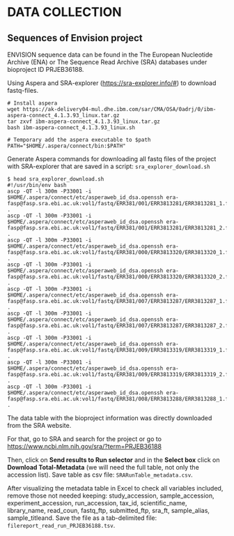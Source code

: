 
# DATA COLLECTION 

## Sequences of Envision project

ENVISION sequence data can be found in the The European Nucleotide Archive (ENA) or The Sequence Read Archive (SRA) databases under bioproject ID PRJEB36188.

Using Aspera and SRA-explorer (<https://sra-explorer.info/#>) to download fastq-files.

```{bash}
# Install aspera
wget https://ak-delivery04-mul.dhe.ibm.com/sar/CMA/OSA/0adrj/0/ibm-aspera-connect_4.1.3.93_linux.tar.gz
tar zxvf ibm-aspera-connect_4.1.3.93_linux.tar.gz
bash ibm-aspera-connect_4.1.3.93_linux.sh

# Temporary add the aspera executable to $path
PATH="$HOME/.aspera/connect/bin:$PATH"
```

Generate Aspera commands for downloading all fastq files of the project with SRA-explorer 
that are saved in a script: `sra_explorer_download.sh`

```{bash}
$ head sra_explorer_download.sh 
#!/usr/bin/env bash
ascp -QT -l 300m -P33001 -i $HOME/.aspera/connect/etc/asperaweb_id_dsa.openssh era-fasp@fasp.sra.ebi.ac.uk:vol1/fastq/ERR381/001/ERR3813281/ERR3813281_1.fastq.gz .
ascp -QT -l 300m -P33001 -i $HOME/.aspera/connect/etc/asperaweb_id_dsa.openssh era-fasp@fasp.sra.ebi.ac.uk:vol1/fastq/ERR381/001/ERR3813281/ERR3813281_2.fastq.gz .
ascp -QT -l 300m -P33001 -i $HOME/.aspera/connect/etc/asperaweb_id_dsa.openssh era-fasp@fasp.sra.ebi.ac.uk:vol1/fastq/ERR381/000/ERR3813320/ERR3813320_1.fastq.gz .
ascp -QT -l 300m -P33001 -i $HOME/.aspera/connect/etc/asperaweb_id_dsa.openssh era-fasp@fasp.sra.ebi.ac.uk:vol1/fastq/ERR381/000/ERR3813320/ERR3813320_2.fastq.gz .
ascp -QT -l 300m -P33001 -i $HOME/.aspera/connect/etc/asperaweb_id_dsa.openssh era-fasp@fasp.sra.ebi.ac.uk:vol1/fastq/ERR381/007/ERR3813287/ERR3813287_1.fastq.gz .
ascp -QT -l 300m -P33001 -i $HOME/.aspera/connect/etc/asperaweb_id_dsa.openssh era-fasp@fasp.sra.ebi.ac.uk:vol1/fastq/ERR381/007/ERR3813287/ERR3813287_2.fastq.gz .
ascp -QT -l 300m -P33001 -i $HOME/.aspera/connect/etc/asperaweb_id_dsa.openssh era-fasp@fasp.sra.ebi.ac.uk:vol1/fastq/ERR381/009/ERR3813319/ERR3813319_1.fastq.gz .
ascp -QT -l 300m -P33001 -i $HOME/.aspera/connect/etc/asperaweb_id_dsa.openssh era-fasp@fasp.sra.ebi.ac.uk:vol1/fastq/ERR381/009/ERR3813319/ERR3813319_2.fastq.gz .
ascp -QT -l 300m -P33001 -i $HOME/.aspera/connect/etc/asperaweb_id_dsa.openssh era-fasp@fasp.sra.ebi.ac.uk:vol1/fastq/ERR381/008/ERR3813288/ERR3813288_1.fastq.gz .
```

The data table with the bioproject information was directly downloaded from the SRA website.

For that, go to SRA and search for the project or go to <https://www.ncbi.nlm.nih.gov/sra/?term=PRJEB36188>

Then, click on **Send results to Run selector** and in the **Select box** click on **Download Total-Metadata** (we will need the full table, not only the accession list).
Save table as csv file: `SRARunTable_metadata.csv`.

After visualizing the metadata table in Excel to check all variables included, remove those not needed keeping: study_accession,	sample_accession,	experiment_accession,	run_accession,	tax_id,	scientific_name,	library_name,	read_coun,	fastq_ftp,	submitted_ftp,	sra_ft,	sample_alias,	sample_titleand. Save the file as a tab-delimited file: `filereport_read_run_PRJEB36188.tsv`.

